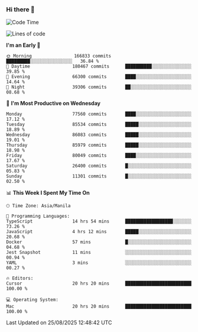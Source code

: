 ### Hi there 👋

<!--START_SECTION:waka-->
![Code Time](http://img.shields.io/badge/Code%20Time-6%2C217%20hrs%2034%20mins-blue)

![Lines of code](https://img.shields.io/badge/From%20Hello%20World%20I%27ve%20Written-147.2%20million%20lines%20of%20code-blue)

**I'm an Early 🐤** 

```text
🌞 Morning                166833 commits      █████████░░░░░░░░░░░░░░░░   36.84 % 
🌆 Daytime                180467 commits      ██████████░░░░░░░░░░░░░░░   39.85 % 
🌃 Evening                66300 commits       ████░░░░░░░░░░░░░░░░░░░░░   14.64 % 
🌙 Night                  39306 commits       ██░░░░░░░░░░░░░░░░░░░░░░░   08.68 % 
```
📅 **I'm Most Productive on Wednesday** 

```text
Monday                   77560 commits       ████░░░░░░░░░░░░░░░░░░░░░   17.12 % 
Tuesday                  85534 commits       █████░░░░░░░░░░░░░░░░░░░░   18.89 % 
Wednesday                86083 commits       █████░░░░░░░░░░░░░░░░░░░░   19.01 % 
Thursday                 85979 commits       █████░░░░░░░░░░░░░░░░░░░░   18.98 % 
Friday                   80049 commits       ████░░░░░░░░░░░░░░░░░░░░░   17.67 % 
Saturday                 26400 commits       █░░░░░░░░░░░░░░░░░░░░░░░░   05.83 % 
Sunday                   11301 commits       █░░░░░░░░░░░░░░░░░░░░░░░░   02.50 % 
```


📊 **This Week I Spent My Time On** 

```text
🕑︎ Time Zone: Asia/Manila

💬 Programming Languages: 
TypeScript               14 hrs 54 mins      ██████████████████░░░░░░░   73.26 % 
JavaScript               4 hrs 12 mins       █████░░░░░░░░░░░░░░░░░░░░   20.68 % 
Docker                   57 mins             █░░░░░░░░░░░░░░░░░░░░░░░░   04.68 % 
Jest Snapshot            11 mins             ░░░░░░░░░░░░░░░░░░░░░░░░░   00.94 % 
YAML                     3 mins              ░░░░░░░░░░░░░░░░░░░░░░░░░   00.27 % 

🔥 Editors: 
Cursor                   20 hrs 20 mins      █████████████████████████   100.00 % 

💻 Operating System: 
Mac                      20 hrs 20 mins      █████████████████████████   100.00 % 
```


 Last Updated on 25/08/2025 12:48:42 UTC
<!--END_SECTION:waka-->


<!--
**rad182/rad182** is a ✨ _special_ ✨ repository because its `README.md` (this file) appears on your GitHub profile.

Here are some ideas to get you started:

- 🔭 I’m currently working on ...
- 🌱 I’m currently learning ...
- 👯 I’m looking to collaborate on ...
- 🤔 I’m looking for help with ...
- 💬 Ask me about ...
- 📫 How to reach me: ...
- 😄 Pronouns: ...
- ⚡ Fun fact: ...
-->
